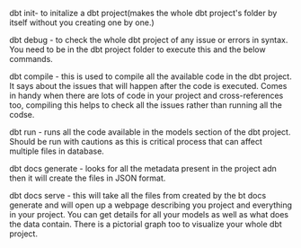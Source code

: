 dbt init- to initalize a dbt project(makes the whole dbt project's folder by itself without you creating one by one.)

dbt debug - to check the whole dbt project of any issue or errors in syntax. You need to be in the dbt project folder to execute this and the below commands.

dbt compile - this is used to compile all the available code in the dbt project. It says about the issues that will happen after the code is executed. Comes in handy when there are lots of code in your project and cross-references too, compiling this helps to check all the issues rather than running all the codse.

dbt run - runs all the code available in the models section of the dbt project. Should be run with cautions as this is critical process that can affect multiple files in database.

dbt docs generate - looks for all the metadata present in the project adn then it will create the files in JSON format.

dbt docs serve - this will take all the files from created by the bt docs generate and will open up a webpage describing you project and everything in your project. You can get details for all your models as well as what does the data contain. There is a pictorial graph too to visualize your whole dbt project.

